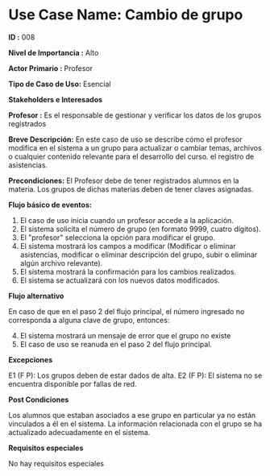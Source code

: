 # Use Case Name: Cambio de grupo

**ID :** 008

**Nivel de Importancia :** Alto

**Actor Primario :** Profesor 

**Tipo de Caso de Uso:** Esencial

**Stakeholders e Interesados**

**Profesor :** Es el responsable de gestionar y verificar los datos de los grupos registrados

**Breve Descripción:** En este caso de uso se describe cómo el profesor modifica en el sistema a un grupo para actualizar o cambiar temas, archivos o cualquier contenido relevante para el desarrollo del curso. el registro de asistencias.

**Precondiciones:** El Profesor debe de tener registrados alumnos en la materia.
Los grupos de dichas materias deben de tener claves asignadas.

**Flujo básico de eventos:**
 
1. 	El caso de uso inicia cuando un profesor accede a la aplicación.
2. 	El sistema solicita el número de grupo (en formato 9999, cuatro dígitos). 	
3. 	El "profesor" selecciona la opción para modificar el grupo. 
4.	El sistema mostrará los campos a modificar (Modificar o eliminar asistencias, modificar o eliminar descripción del grupo, subir o eliminar algún archivo relevante).
6.	El sistema mostrará la confirmación para los cambios realizados.
7. 	El sistema se actualizará con los nuevos datos modificados.
 
**Flujo alternativo**
 
En caso de que en el paso 2 del flujo principal, el número ingresado no corresponda a alguna clave de grupo, entonces:

4.   El sistema mostrará un mensaje de error que el grupo no existe 
5.   El caso de uso se reanuda en el paso 2 del flujo principal.


**Excepciones**

E1 (F P): Los grupos deben de estar dados de alta.
E2 (F P): El sistema no se encuentra disponible por fallas de red.

  
**Post Condiciones**

Los alumnos que estaban asociados a ese grupo en particular ya no están vinculados a él en el sistema.
La información relacionada con el grupo se ha actualizado adecuadamente en el sistema.


**Requisitos especiales**

No hay requisitos especiales
